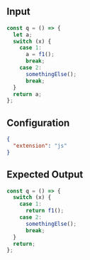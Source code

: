 
## Input
```javascript input
const q = () => {
  let a;
  switch (x) {
    case 1:
      a = f1();
      break;
    case 2:
      somethingElse();
      break;
  }
  return a;
};
```

## Configuration
```json configuration
{
  "extension": "js"
}
```

## Expected Output
```javascript expected output
const q = () => {
  switch (x) {
    case 1:
      return f1();
    case 2:
      somethingElse();
      break;
  }
  return;
};
```
